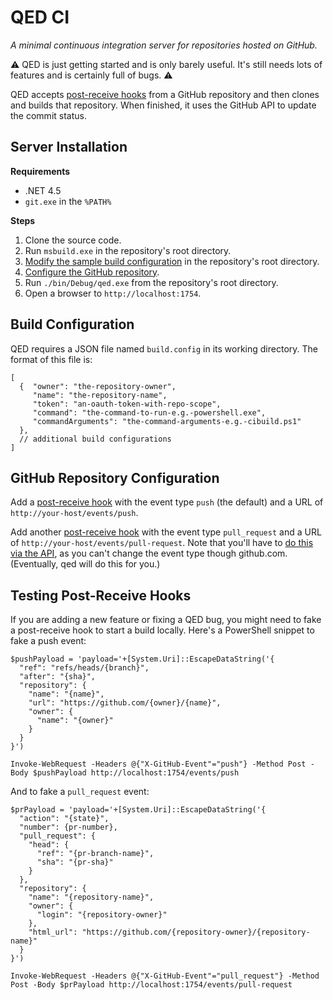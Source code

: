 # QED CI

_A minimal continuous integration server for repositories hosted on GitHub._

:warning: 
QED is just getting started and is only barely useful. It's still needs lots of features and is certainly full of bugs. 
:warning:

QED accepts [post-receive hooks](https://help.github.com/articles/post-receive-hooks) from a GitHub repository and then clones and builds that repository. When finished, it uses the GitHub API to update the commit status.

## Server Installation

**Requirements**

- .NET 4.5
- `git.exe` in the `%PATH%`

**Steps**

1. Clone the source code.
1. Run `msbuild.exe` in the repository's root directory.
1. [Modify the sample build configuration](#build-configuration) in the repository's root directory.
1. [Configure the GitHub repository](#github-repository-configuration).
1. Run `./bin/Debug/qed.exe` from the repository's root directory.
1. Open a browser to `http://localhost:1754`.

## Build Configuration

QED requires a JSON file named `build.config` in its working directory. The format of this file is:

```
[
  {  "owner": "the-repository-owner",
     "name": "the-repository-name",
     "token": "an-oauth-token-with-repo-scope",
     "command": "the-command-to-run-e.g.-powershell.exe",
     "commandArguments": "the-command-arguments-e.g.-cibuild.ps1"
  },
  // additional build configurations
]
```

## GitHub Repository Configuration

Add a [post-receive hook](https://help.github.com/articles/post-receive-hooks) with the event type `push` (the default) and a URL of `http://your-host/events/push`.

Add another [post-receive hook](https://help.github.com/articles/post-receive-hooks) with the event type `pull_request` and a URL of `http://your-host/events/pull-request`. Note that you'll have to [do this via the API](http://blog.half-ogre.com/posts/software/create-pr-hook-for-qed/), as you can't change the event type though github.com. (Eventually, qed will do this for you.)

## Testing Post-Receive Hooks

If you are adding a new feature or fixing a QED bug, you might need to fake a post-receive hook to start a build locally. Here's a PowerShell snippet to fake a push event:

```
$pushPayload = 'payload='+[System.Uri]::EscapeDataString('{
  "ref": "refs/heads/{branch}",
  "after": "{sha}",
  "repository": {
    "name": "{name}",
    "url": "https://github.com/{owner}/{name}",
    "owner": {
      "name": "{owner}"
    }
  }
}')

Invoke-WebRequest -Headers @{"X-GitHub-Event"="push"} -Method Post -Body $pushPayload http://localhost:1754/events/push
```

And to fake a `pull_request` event:

```
$prPayload = 'payload='+[System.Uri]::EscapeDataString('{
  "action": "{state}",
  "number": {pr-number},
  "pull_request": {
    "head": {
      "ref": "{pr-branch-name}",
      "sha": "{pr-sha}"
    }
  },
  "repository": { 
    "name": "{repository-name}", 
    "owner": {
      "login": "{repository-owner}"
    },
    "html_url": "https://github.com/{repository-owner}/{repository-name}"
  }
}')

Invoke-WebRequest -Headers @{"X-GitHub-Event"="pull_request"} -Method Post -Body $prPayload http://localhost:1754/events/pull-request
```
